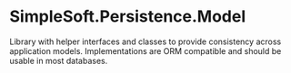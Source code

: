 # SimpleSoft.Persistence.Model
Library with helper interfaces and classes to provide consistency across application models. Implementations are ORM compatible and should be usable in most databases.
